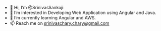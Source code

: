 - 👋 Hi, I’m @SrinivasSankoji
- 👀 I’m interested in Developing Web Application using Angular and Java.
- 🌱 I’m currently learning Angular and AWS.
- 📫 Reach me on srinivaschary.chary@gmail.com

<!---
SrinivasSankoji/SrinivasSankoji is a ✨ special ✨ repository because its `README.md` (this file) appears on your GitHub profile.
You can click the Preview link to take a look at your changes.
--->

